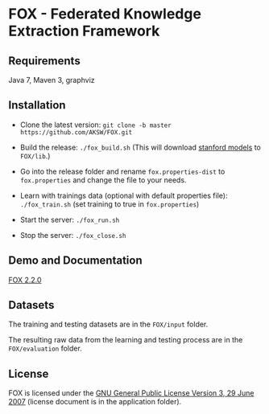 [1]: http://repo1.maven.org/maven2/edu/stanford/nlp/stanford-corenlp/3.2.0/stanford-corenlp-3.2.0-models.jar
[2]: http://cogcomp.cs.illinois.edu/download/software/45
[3]: http://sourceforge.net/projects/balie
[4]: http://aksw.org/Projects/FOX.html
[5]: http://139.18.2.164:4444/demo/index.html#!/home

FOX - Federated Knowledge Extraction Framework
==============================================

Requirements
---
Java 7, Maven 3, graphviz


Installation
---
* Clone the latest version:
 `git clone -b master https://github.com/AKSW/FOX.git`

* Build the release:
  `./fox_build.sh`
  (This will download [stanford models][1] to `FOX/lib`.)

* Go into the release folder and rename `fox.properties-dist` to `fox.properties` and change the file to your needs.

* Learn with trainings data (optional with default properties file):
  `./fox_train.sh` (set training to true in  `fox.properties`)

* Start the server:
  `./fox_run.sh`

* Stop the server:
  `./fox_close.sh`

Demo and Documentation
----
[FOX 2.2.0][4]

Datasets
----
The training and testing datasets are in the `FOX/input` folder.

The resulting raw data from the learning and testing process are in the `FOX/evaluation` folder.

License
----
FOX is licensed under the [GNU General Public License Version 3, 29 June 2007](http://www.gnu.org/licenses/gpl-3.0.txt) (license document is in the application folder).